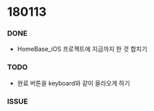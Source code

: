 # 180113

### DONE
- HomeBase_iOS 프로젝트에 지금까지 한 것 합치기

### TODO
- 완료 버튼을 keyboard와 같이 올라오게 하기

### ISSUE
